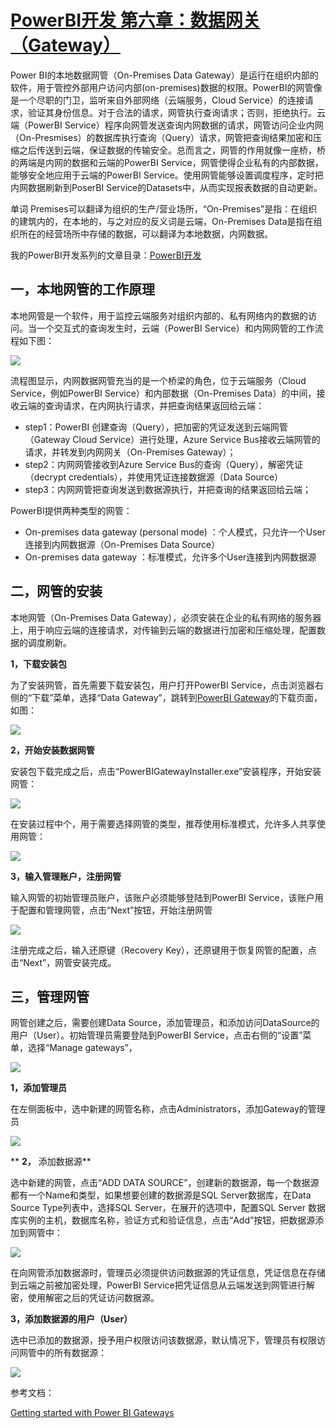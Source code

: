 # [PowerBI开发 第六章：数据网关（Gateway） ](https://www.cnblogs.com/ljhdo/p/5125235.html)

Power BI的本地数据网管（On-Premises Data Gateway）是运行在组织内部的软件，用于管控外部用户访问内部(on-premises)数据的权限。PowerBI的网管像是一个尽职的门卫，监听来自外部网络（云端服务，Cloud Service）的连接请求，验证其身份信息。对于合法的请求，网管执行查询请求；否则，拒绝执行。云端（PowerBI Service）程序向网管发送查询内网数据的请求，网管访问企业内网（On-Presmises）的数据库执行查询（Query）请求，网管把查询结果加密和压缩之后传送到云端，保证数据的传输安全。总而言之，网管的作用就像一座桥，桥的两端是内网的数据和云端的PowerBI Service，网管使得企业私有的内部数据，能够安全地应用于云端的PowerBI Service。使用网管能够设置调度程序，定时把内网数据刷新到PoserBI Service的Datasets中，从而实现报表数据的自动更新。

单词 Premises可以翻译为组织的生产/营业场所，“On-Premises”是指：在组织的建筑内的，在本地的，与之对应的反义词是云端，On-Premises Data是指在组织所在的经营场所中存储的数据，可以翻译为本地数据，内网数据。

我的PowerBI开发系列的文章目录：[PowerBI开发](https://www.cnblogs.com/ljhdo/category/968907.html)

## **一，本地网管的工作原理**

本地网管是一个软件，用于监控云端服务对组织内部的、私有网络内的数据的访问。当一个交互式的查询发生时，云端（PowerBI Service）和内网网管的工作流程如下图：

![](https://images2017.cnblogs.com/blog/628084/201709/628084-20170925185612995-1529214966.png)

流程图显示，内网数据网管充当的是一个桥梁的角色，位于云端服务（Cloud Service，例如PowerBI Service）和内部数据（On-Premises Data）的中间，接收云端的查询请求，在内网执行请求，并把查询结果返回给云端：

* step1：PowerBI 创建查询（Query），把加密的凭证发送到云端网管（Gateway Cloud Service）进行处理，Azure Service Bus接收云端网管的请求，并转发到内网网关（On-Premises Gateway）；
* step2：内网网管接收到Azure Service Bus的查询（Query），解密凭证（decrypt credentials），并使用凭证连接数据源（Data Source）
* step3：内网网管把查询发送到数据源执行，并把查询的结果返回给云端；

PowerBI提供两种类型的网管：

* On-premises data gateway (personal mode) ：个人模式，只允许一个User连接到内网数据源（On-Premises Data Source）
* On-premises data gateway ：标准模式，允许多个User连接到内网数据源

## **二，网管的安装**

本地网管（On-Premises Data Gateway），必须安装在企业的私有网络的服务器上，用于响应云端的连接请求，对传输到云端的数据进行加密和压缩处理，配置数据的调度刷新。

**1，下载安装包**

为了安装网管，首先需要下载安装包，用户打开PowerBI Service，点击浏览器右侧的“下载”菜单，选择“Data Gateway”，跳转到[PowerBI Gateway](https://powerbi.microsoft.com/en-us/gateway/)的下载页面，如图：

![](https://images2017.cnblogs.com/blog/628084/201709/628084-20170925181706323-384183180.png)

**2，开始安装数据网管**

安装包下载完成之后，点击“PowerBIGatewayInstaller.exe”安装程序，开始安装网管：

![](https://images2017.cnblogs.com/blog/628084/201709/628084-20170925182623870-156140634.png)

在安装过程中个，用于需要选择网管的类型，推荐使用标准模式，允许多人共享使用网管：

![](https://images2017.cnblogs.com/blog/628084/201709/628084-20170925182854182-887651101.png)

**3，输入管理账户，注册网管**

输入网管的初始管理员账户，该账户必须能够登陆到PowerBI Service，该账户用于配置和管理网管，点击“Next”按钮，开始注册网管

 ![](https://images2017.cnblogs.com/blog/628084/201709/628084-20170925183158932-1898068108.png)

注册完成之后，输入还原键（Recovery Key），还原键用于恢复网管的配置，点击“Next”，网管安装完成。

## **三，管理网管**

网管创建之后，需要创建Data Source，添加管理员，和添加访问DataSource的用户（User）。初始管理员需要登陆到PowerBI Service，点击右侧的“设置”菜单，选择“Manage gateways”，

![](https://images2017.cnblogs.com/blog/628084/201709/628084-20170925183621198-68226373.png)

**1，添加管理员**

在左侧面板中，选中新建的网管名称，点击Administrators，添加Gateway的管理员

![](https://images2017.cnblogs.com/blog/628084/201709/628084-20170925184617901-951659588.png)

** **2，** 添加数据源**

选中新建的网管，点击“ADD DATA SOURCE”，创建新的数据源，每一个数据源都有一个Name和类型，如果想要创建的数据源是SQL Server数据库，在Data Source Type列表中，选择SQL Server，在展开的选项中，配置SQL Server 数据库实例的主机，数据库名称，验证方式和验证信息，点击“Add”按钮，把数据源添加到网管中：

![](https://images2017.cnblogs.com/blog/628084/201709/628084-20170925184754885-928945387.png)

在向网管添加数据源时，管理员必须提供访问数据源的凭证信息，凭证信息在存储到云端之前被加密处理，PowerBI Service把凭证信息从云端发送到网管进行解密，使用解密之后的凭证访问数据源。

**3，添加数据源的用户（User）**

选中已添加的数据源，授予用户权限访问该数据源，默认情况下，管理员有权限访问网管中的所有数据源：

 ![](https://images2017.cnblogs.com/blog/628084/201709/628084-20170925184521854-1660771855.png)

参考文档：

[Getting started with Power BI Gateways](https://powerbi.microsoft.com/en-us/documentation/powerbi-gateway-getting-started/)
